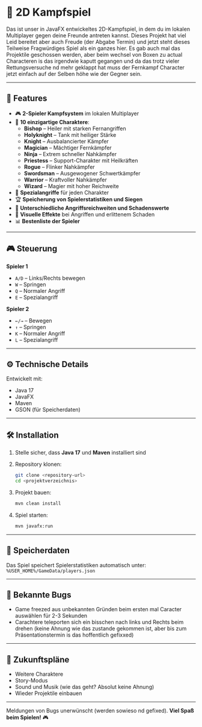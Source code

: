 # 🥋 2D Kampfspiel

Das ist unser in JavaFX entwickeltes 2D-Kampfspiel, in dem du im lokalen Multiplayer gegen deine Freunde antreten kannst. Dieses Projekt hat viel Leid bereitet aber auch Freude (der Abgabe Termin) und jetzt steht dieses Teilweise Fragwürdiges Spiel als ein ganzes hier. Es gab auch mal das Projektile geschossen werden, aber beim wechsel von Boxen zu actual Characteren is das irgendwie kaputt gegangen und da das trotz vieler Rettungsversuche nd mehr geklappt hat muss der Fernkampf Character jetzt einfach auf der Selben höhe wie der Gegner sein.

---

## 🚀 Features

- 🎮 **2-Spieler Kampfsystem** im lokalen Multiplayer  
- 👥 **10 einzigartige Charaktere**:
  - **Bishop** – Heiler mit starken Fernangriffen  
  - **Holyknight** – Tank mit heiliger Stärke  
  - **Knight** – Ausbalancierter Kämpfer  
  - **Magician** – Mächtiger Fernkämpfer  
  - **Ninja** – Extrem schneller Nahkämpfer  
  - **Priestess** – Support-Charakter mit Heilkräften  
  - **Rogue** – Flinker Nahkämpfer  
  - **Swordsman** – Ausgewogener Schwertkämpfer  
  - **Warrior** – Kraftvoller Nahkämpfer  
  - **Wizard** – Magier mit hoher Reichweite  
- 💫 **Spezialangriffe** für jeden Charakter  
- 🏆 **Speicherung von Spielerstatistiken und Siegen**  
- 🎯 **Unterschiedliche Angriffsreichweiten und Schadenswerte**  
- 🎨 **Visuelle Effekte** bei Angriffen und erlittenem Schaden  
- 📊 **Bestenliste der Spieler**

---

## 🎮 Steuerung

**Spieler 1**  
- `A/D` – Links/Rechts bewegen  
- `W` – Springen  
- `Q` – Normaler Angriff  
- `E` – Spezialangriff  

**Spieler 2**  
- `←/→` – Bewegen  
- `↑` – Springen  
- `K` – Normaler Angriff  
- `L` – Spezialangriff  

---

## ⚙️ Technische Details

Entwickelt mit:

- Java 17  
- JavaFX  
- Maven  
- GSON (für Speicherdaten)

---

## 🛠️ Installation

1. Stelle sicher, dass **Java 17** und **Maven** installiert sind  
2. Repository klonen:  
   ```bash
   git clone <repository-url>
   cd <projektverzeichnis>

3. Projekt bauen:

   ```bash
   mvn clean install
   ```
4. Spiel starten:

   ```bash
   mvn javafx:run
   ```

---

## 💾 Speicherdaten

Das Spiel speichert Spielerstatistiken automatisch unter:
`%USER_HOME%/GameData/players.json`

---

## 🐞 Bekannte Bugs

- Game freezed aus unbekannten Gründen beim ersten mal Caracter auswählen für 2-3 Sekunden
- Carachtere teleporten sich ein bisschen nach links und Rechts beim drehen (keine Ahnung wie das zustande gekommen ist, aber bis zum Präsentationstermin is das hoffentlich gefixxed)

---

## 🔮 Zukunftspläne

* Weitere Charaktere
* Story-Modus
* Sound und Musik (wie das geht? Absolut keine Ahnung)
* Wieder Projektile einbauen

---

Meldungen von Bugs unerwünscht (werden sowieso nd gefixed).
**Viel Spaß beim Spielen!** 🎮


